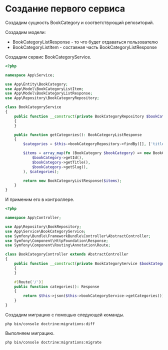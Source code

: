 # Создание первого сервиса

Создадим сущность BookCategory и соответствующий репозиторий.

Создадим модели:

- BookCategoryListResponse - то что будет отдаваться пользователю
- BookCategoryListItem - составная часть BookCategoryListResponse

Создадим сервис BookCategoryService.

```php
<?php

namespace App\Service;

use App\Entity\BookCategory;
use App\Model\BookCategoryListItem;
use App\Model\BookCategoryListResponse;
use App\Repository\BookCategoryRepository;

class BookCategoryService
{
    public function __construct(private BookCategoryRepository $bookCategoryRepository)
    {
    }

    public function getCategories(): BookCategoryListResponse
    {
        $categories = $this->bookCategoryRepository->findBy([], ['title' => 'ASC']);

        $items = array_map(fn (BookCategory $bookCategory) => new BookCategoryListItem(
            $bookCategory->getId(),
            $bookCategory->getTitle(),
            $bookCategory->getSlug(),
        ), $categories);

        return new BookCategoryListResponse($items);
    }
}
```

И применим его в контроллере.

```php
<?php

namespace App\Controller;

use App\Repository\BookRepository;
use App\Service\BookCategoryService;
use Symfony\Bundle\FrameworkBundle\Controller\AbstractController;
use Symfony\Component\HttpFoundation\Response;
use Symfony\Component\Routing\Annotation\Route;

class BookCategoryController extends AbstractController
{
    public function __construct(private BookCategoryService $bookCategoryService)
    {
    }

    #[Route('/')]
    public function categories(): Response
    {
        return $this->json($this->bookCategoryService->getCategories());
    }
}

```

Создадим миграцию с помощью следующей команды.

```
php bin/console doctrine:migrations:diff
```

Выполняем миграцию.

```
php bin/console doctrine:migrations:migrate
```
